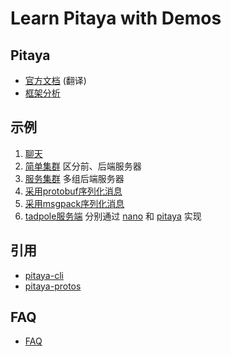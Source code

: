 # Learn Pitaya with Demos

## Pitaya

- [官方文档](./docs/Pitaya%E5%AE%98%E6%96%B9%E6%96%87%E6%A1%A3.pdf) (翻译)
- [框架分析](./docs/pitaya%E6%A1%86%E6%9E%B6%E5%88%86%E6%9E%90.pdf)

## 示例

1. [聊天](./01_chat/README.md)
2. [简单集群](./02_cluster/README.md) 区分前、后端服务器
3. [服务集群](./03_cluster_chat/README.md) 多组后端服务器
4. [采用protobuf序列化消息](./04_protobuf/README.md)
5. [采用msgpack序列化消息](./05_msgp/README.md)
6. [tadpole服务端](./06_tadpole_server/README.md) 分别通过 [nano](https://github.com/lonng/nano) 和 [pitaya](https://github.com/topfreegames/pitaya) 实现

## 引用

- [pitaya-cli](https://github.com/topfreegames/pitaya-cli)
- [pitaya-protos](https://github.com/topfreegames/pitaya-protos)

## FAQ

- [FAQ](./FAQ.md)
